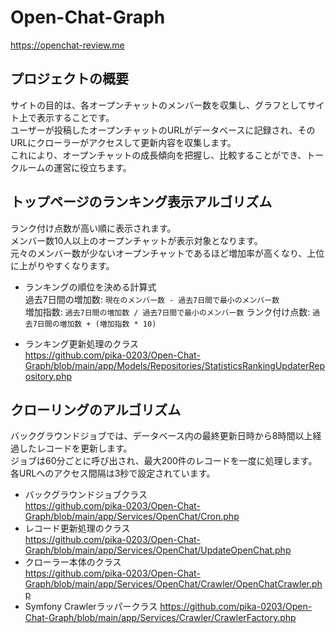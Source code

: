 # Open-Chat-Graph
https://openchat-review.me

## プロジェクトの概要
サイトの目的は、各オープンチャットのメンバー数を収集し、グラフとしてサイト上で表示することです。  
ユーザーが投稿したオープンチャットのURLがデータベースに記録され、そのURLにクローラーがアクセスして更新内容を収集します。  
これにより、オープンチャットの成長傾向を把握し、比較することができ、トークルームの運営に役立ちます。　　

## トップページのランキング表示アルゴリズム
ランク付け点数が高い順に表示されます。  
メンバー数10人以上のオープンチャットが表示対象となります。  
元々のメンバー数が少ないオープンチャットであるほど増加率が高くなり、上位に上がりやすくなります。  

* ランキングの順位を決める計算式  
過去7日間の増加数: `現在のメンバー数 - 過去7日間で最小のメンバー数`  
増加指数: `過去7日間の増加数 / 過去7日間で最小のメンバー数`
ランク付け点数: `過去7日間の増加数 + (増加指数 * 10)`  

* ランキング更新処理のクラス  
https://github.com/pika-0203/Open-Chat-Graph/blob/main/app/Models/Repositories/StatisticsRankingUpdaterRepository.php

## クローリングのアルゴリズム
バックグラウンドジョブでは、データベース内の最終更新日時から8時間以上経過したレコードを更新します。  
ジョブは60分ごとに呼び出され、最大200件のレコードを一度に処理します。  
各URLへのアクセス間隔は3秒で設定されています。  

* バックグラウンドジョブクラス  
https://github.com/pika-0203/Open-Chat-Graph/blob/main/app/Services/OpenChat/Cron.php
* レコード更新処理のクラス  
https://github.com/pika-0203/Open-Chat-Graph/blob/main/app/Services/OpenChat/UpdateOpenChat.php
* クローラー本体のクラス  
https://github.com/pika-0203/Open-Chat-Graph/blob/main/app/Services/OpenChat/Crawler/OpenChatCrawler.php
* Symfony Crawlerラッパークラス
https://github.com/pika-0203/Open-Chat-Graph/blob/main/app/Services/Crawler/CrawlerFactory.php
